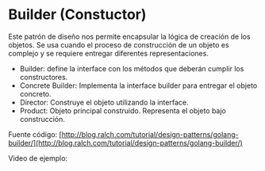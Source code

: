 # Builder (Constuctor)

Este patrón de diseño nos permite encapsular la lógica de creación de los objetos. Se usa cuando el proceso de construcción de un objeto es complejo y se requiere entregar diferentes representaciones.

- Builder: define la interface con los métodos que deberán cumplir los constructores.
- Concrete Builder: Implementa la interface builder para entregar el objeto concreto.
- Director: Construye el objeto utilizando la interface.
- Product: Objeto principal construido. Representa el objeto bajo construcción.

Fuente código: [http://blog.ralch.com/tutorial/design-patterns/golang-builder/](http://blog.ralch.com/tutorial/design-patterns/golang-builder/)

Video de ejemplo:

